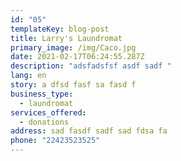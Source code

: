 ```yaml
---
id: "05"
templateKey: blog-post
title: Larry's Laundromat
primary_image: /img/Caco.jpg
date: 2021-02-17T06:24:55.287Z
description: "adsfadsfsf asdf sadf "
lang: en
story: a dfsd fasf sa fasd f
business_type:
  - laundromat
services_offered:
  - donations
address: sad fasdf sadf sad fdsa fa
phone: "22423523525"
---
```

